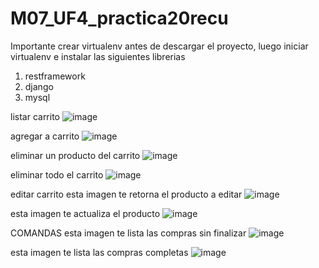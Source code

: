 # M07_UF4_practica20recu


Importante crear virtualenv antes de descargar el proyecto, luego iniciar virtualenv e instalar las siguientes librerias
1. restframework
2. django
3. mysql

listar carrito
![image](https://github.com/hvega25/M07_UF4_practica20recu/assets/113449915/53134d80-92b8-4b41-911d-523245d3b156)

agregar a carrito
![image](https://github.com/hvega25/M07_UF4_practica20recu/assets/113449915/854d8830-3a20-43c6-a622-b7f551f4dbb1)


eliminar un producto del carrito
![image](https://github.com/hvega25/M07_UF4_practica20recu/assets/113449915/fea3f153-21c8-433f-ac91-841777ab072f)


eliminar todo el carrito
![image](https://github.com/hvega25/M07_UF4_practica20recu/assets/113449915/bdce86a9-8bd1-4758-93ab-7def582cf637)

editar carrito
esta imagen te retorna el producto a editar
![image](https://github.com/hvega25/M07_UF4_practica20recu/assets/113449915/1125f7eb-e471-42ea-ba9f-ddd1cecb2414)

esta imagen te actualiza el producto
![image](https://github.com/hvega25/M07_UF4_practica20recu/assets/113449915/c80130d3-73ab-4798-b9f6-69625c31cbb3)


COMANDAS
esta imagen te lista las compras sin finalizar
![image](https://github.com/hvega25/M07_UF4_practica20recu/assets/113449915/517af931-1b50-4ede-b15c-6e7759f71f81)

esta imagen te lista las compras completas
![image](https://github.com/hvega25/M07_UF4_practica20recu/assets/113449915/735fe4c5-9086-444f-a405-a661f653e336)
